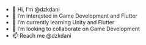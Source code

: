 - 👋 Hi, I’m @dzkdani
- 👀 I’m interested in Game Development and Flutter
- 🌱 I’m currently learning Unity and Flutter
- 💞️ I’m looking to collaborate on Game Development
- 📫 Reach me @dzkdani 

<!---
dzkdani/dzkdani is a ✨ special ✨ repository because its `README.md` (this file) appears on your GitHub profile.
You can click the Preview link to take a look at your changes.
--->
